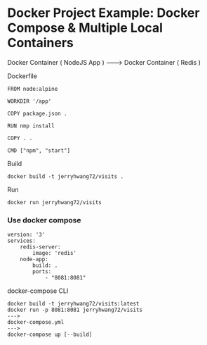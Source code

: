 # Docker Project Example: Docker Compose & Multiple Local Containers

Docker Container ( NodeJS App ) ---> Docker Container ( Redis )

Dockerfile

```docker
FROM node:alpine

WORKDIR '/app'

COPY package.json .

RUN nmp install

COPY . .

CMD ["npm", "start"]
```

Build

```console
docker build -t jerryhwang72/visits .
```

Run

```console
docker run jerryhwang72/visits
```

### Use docker compose

```docker
version: '3'
services:
    redis-server:
        image: 'redis'
    node-app:
        build: .
        ports:
            - "8081:8081"
```

docker-compose CLI

```console
docker build -t jerryhwang72/visits:latest
docker run -p 8081:8081 jerryhwang72/visits
--->
docker-compose.yml
--->
docker-compose up [--build]
```